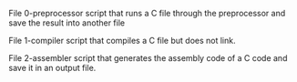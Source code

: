 File 0-preprocessor script that runs a C file through the preprocessor and save the result into another file

File 1-compiler script that compiles a C file but does not link.

File 2-assembler script that generates the assembly code of a C code and save it in an output file.
